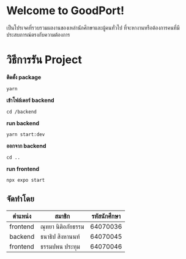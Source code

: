 # Welcome to GoodPort!

เป็นโปรเจคที่รวบรวมผลงานของเหล่านักศึกษาและผู้คนทั่วไป ที่จะหางานหรือต้องการคนที่มีประสบการณ์ตรงกับความต้องการ

# วิธีการรัน Project
**ติดตั้ง package**

    yarn

**เข้าโฟล์เดอร์ backend**

    cd /backend

**run backend**

    yarn start:dev

**ออกจาก backend**

    cd ..

**run frontend**

    npx expo start

## จัดทำโดย



|ตำแหน่ง                |สมาชิก                          |รหัสนักศึกษา                         |
|----------------|-------------------------------|-----------------------------|
|frontend|ณุทยา นิติอภัยธรรม            |64070036            |
|backend         |ธนาธิป สิงหานนท์           |64070045            |
|frontend          |ธรรมปพน ประทุม|64070046|





